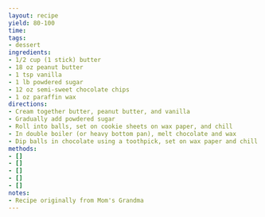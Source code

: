 ```yaml
---
layout: recipe
yield: 80-100
time: 
tags:
- dessert
ingredients:
- 1/2 cup (1 stick) butter
- 18 oz peanut butter
- 1 tsp vanilla
- 1 lb powdered sugar
- 12 oz semi-sweet chocolate chips
- 1 oz paraffin wax
directions:
- Cream together butter, peanut butter, and vanilla
- Gradually add powdered sugar
- Roll into balls, set on cookie sheets on wax paper, and chill
- In double boiler (or heavy bottom pan), melt chocolate and wax
- Dip balls in chocolate using a toothpick, set on wax paper and chill
methods:
- []
- []
- []
- []
- []
notes:
- Recipe originally from Mom's Grandma
---
```

